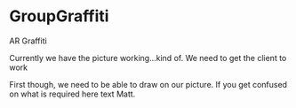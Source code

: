 GroupGraffiti
=============

AR Graffiti

Currently we have the picture working...kind of.  We need to get the client to work

First though, we need to be able to draw on our picture.  If you get confused on what is required here text Matt.
